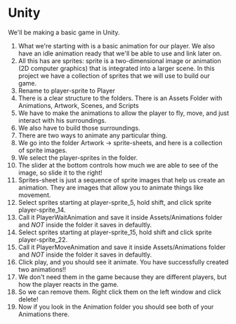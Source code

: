 Unity
=====

We'll be making a basic game in Unity.

1. What we're starting with is a basic animation for our player. We also have an idle animation ready that we'll be able to use and link later on.
2. All this has are sprites: sprite is a two-dimensional image or animation (2D computer graphics) that is integrated into a larger scene. In this project we have a collection of sprites that we will use to build our game.
3. Rename to player-sprite to Player
4. There is a clear structure to the folders. There is an Assets Folder with Animations, Artwork, Scenes, and Scripts
5. We have to make the animations to allow the player to fly, move, and just interact with his surroundings.
6. We also have to build those surroundings.
7. There are two ways to animate any particular thing.
8. We go into the folder Artwork -> sprite-sheets, and here is a collection of sprite images.
9. We select the player-sprites in the folder.
10. The slider at the bottom controls how much we are able to see of the image, so slide it to the right!
11. Sprites-sheet is just a sequence of sprite images that help us create an animation. They are images that allow you to animate things like movement.
12. Select sprites starting at player-sprite_5, hold shift, and click sprite player-sprite_14.
13. Call it PlayerWaitAnimation and save it inside Assets/Animations folder and *NOT* inside the folder it saves in defaultly.
14. Select sprites starting at player-sprite_15, hold shift and click sprite player-sprite_22. 
15. Call it PlayerMoveAnimation and save it inside Assets/Animations folder and *NOT* inside the folder it saves in defaultly.
14. Click play, and you should see it animate. You have successfully created two animations!!
15. We don't need them in the game because they are different players, but how the player reacts in the game.
16. So we can remove them. Right click them on the left window and click delete!
17. Now if you look in the Animation folder you should see both of your Animations there.
